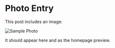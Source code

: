 # Photo Entry

This post includes an image:

![Sample Photo](sample.jpg)

It should appear here and as the homepage preview.
